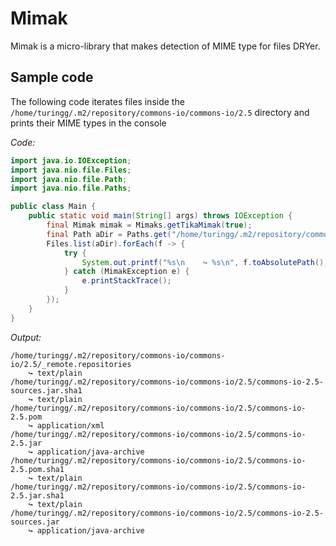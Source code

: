 # Mimak

Mimak is a micro-library that makes detection of MIME type for files DRYer.

## Sample code

The following code iterates files inside the `/home/turingg/.m2/repository/commons-io/commons-io/2.5` directory
and prints their MIME types in the console

*Code:*

```java
import java.io.IOException;
import java.nio.file.Files;
import java.nio.file.Path;
import java.nio.file.Paths;

public class Main {
    public static void main(String[] args) throws IOException {
        final Mimak mimak = Mimaks.getTikaMimak(true);
        final Path aDir = Paths.get("/home/turingg/.m2/repository/commons-io/commons-io/2.5");
        Files.list(aDir).forEach(f -> {
            try {
                System.out.printf("%s\n    ↪ %s\n", f.toAbsolutePath(), mimak.detect(f));
            } catch (MimakException e) {
                e.printStackTrace();
            }
        });
    }
}
```

*Output:*
```
/home/turingg/.m2/repository/commons-io/commons-io/2.5/_remote.repositories
    ↪ text/plain
/home/turingg/.m2/repository/commons-io/commons-io/2.5/commons-io-2.5-sources.jar.sha1
    ↪ text/plain
/home/turingg/.m2/repository/commons-io/commons-io/2.5/commons-io-2.5.pom
    ↪ application/xml
/home/turingg/.m2/repository/commons-io/commons-io/2.5/commons-io-2.5.jar
    ↪ application/java-archive
/home/turingg/.m2/repository/commons-io/commons-io/2.5/commons-io-2.5.pom.sha1
    ↪ text/plain
/home/turingg/.m2/repository/commons-io/commons-io/2.5/commons-io-2.5.jar.sha1
    ↪ text/plain
/home/turingg/.m2/repository/commons-io/commons-io/2.5/commons-io-2.5-sources.jar
    ↪ application/java-archive
```